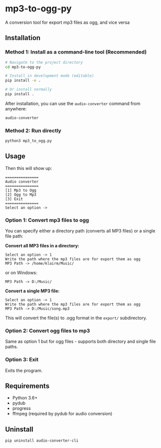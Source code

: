 # mp3-to-ogg-py
A conversion tool for export mp3 files as ogg, and vice versa

## Installation

### Method 1: Install as a command-line tool (Recommended)
```bash
# Navigate to the project directory
cd mp3-to-ogg-py

# Install in development mode (editable)
pip install -e .

# Or install normally
pip install .
```

After installation, you can use the `audio-converter` command from anywhere:
```bash
audio-converter
```

### Method 2: Run directly
```bash
python3 mp3_to_ogg.py
```

## Usage
Then this will show up:
```
===============
Audio converter
===============
[1] Mp3 to Ogg
[2] Ogg to Mp3
[3] Exit
===============
Select an option -> 
```

### Option 1: Convert mp3 files to ogg
You can specify either a directory path (converts all MP3 files) or a single file path:

**Convert all MP3 files in a directory:**
```
Select an option -> 1
Write the path where the mp3 files are for export them as ogg
MP3 Path -> /home/klairm/Music/
```
or on Windows:
```
MP3 Path -> D:/Music/
```

**Convert a single MP3 file:**
```
Select an option -> 1
Write the path where the mp3 files are for export them as ogg
MP3 Path -> D:/Music/song.mp3
```

This will convert the file(s) to .ogg format in the `export/` subdirectory.

### Option 2: Convert ogg files to mp3
Same as option 1 but for ogg files - supports both directory and single file paths.

### Option 3: Exit
Exits the program.

## Requirements
- Python 3.6+
- pydub
- progress
- ffmpeg (required by pydub for audio conversion)

## Uninstall
```bash
pip uninstall audio-converter-cli
```



